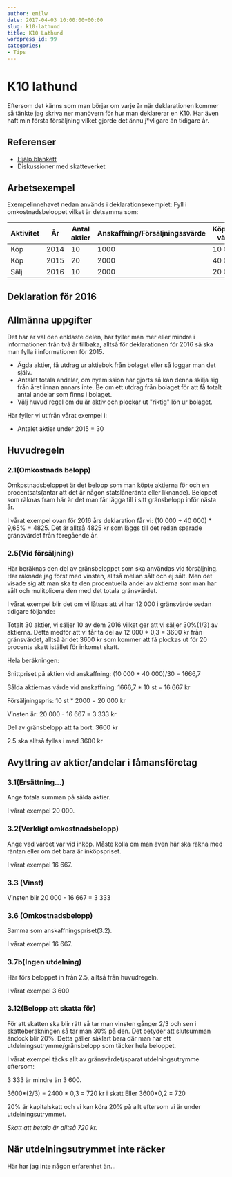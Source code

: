 ```yaml
---
author: emilw
date: 2017-04-03 10:00:00+00:00
slug: k10-lathund
title: K10 Lathund
wordpress_id: 99
categories:
- Tips
---
```


# K10 lathund
Eftersom det känns som man börjar om varje år när deklarationen kommer så tänkte jag skriva ner manövern för hur man deklarerar en K10. Har även haft min första försäljning vilket gjorde det ännu j*vligare än tidigare år.

## Referenser
- [Hjälp blankett](https://www.skatteverket.se/foretagochorganisationer/sjalvservice/blanketterbroschyrer/broschyrer/info/292.4.39f16f103821c58f680007349.html)
- Diskussioner med skatteverket

## Arbetsexempel
Exempelinnehavet nedan används i deklarationsexemplet:
Fyll i omkostnadsbeloppet vilket är detsamma som:

|Aktivitet|År|Antal aktier|Anskaffning/Försäljningssvärde|Köp/Sälj värde|
|---|---|-----|----|---|
|Köp|2014|10|1000|10 000|
|Köp|2015|20|2000|40 000|
|Sälj|2016|10|2000|20 000|

## Deklaration för 2016

## Allmänna uppgifter

Det här är väl den enklaste delen, här fyller man mer eller mindre i informationen från två år tillbaka, alltså för deklarationen för 2016 så ska man fylla i informationen för 2015.

- Ägda aktier, få utdrag ur aktiebok från bolaget eller så loggar man det själv.
- Antalet totala andelar, om nyemission har gjorts så kan denna skilja sig från året innan annars inte. Be om ett utdrag från bolaget för att få totalt antal andelar som finns i bolaget.
- Välj huvud regel om du är aktiv och plockar ut "riktig" lön ur bolaget.

Här fyller vi utifrån vårat exempel i:
- Antalet aktier under 2015 = 30

## Huvudregeln

### 2.1(Omkostnads belopp)
Omkostnadsbeloppet är det belopp som man köpte aktierna för och en procentsats(antar att det är någon statslåneränta eller liknande).
Beloppet som räknas fram här är det man får lägga till i sitt gränsbelopp inför nästa år.

I vårat exempel ovan för 2016 års deklaration får vi: (10 000 + 40 000) * 9,65% = 4825.
Det är alltså 4825 kr som läggs till det redan sparade gränsvärdet från föregående år.

### 2.5(Vid försäljning)
Här beräknas den del av gränsbeloppet som ska användas vid försäljning. Här räknade jag först med vinsten, alltså mellan sålt och ej sålt. Men det visade sig att man ska ta den procentuella andel av aktierna som man har sålt och mulitplicera den med det totala gränsvärdet.

I vårat exempel blir det om vi låtsas att vi har 12 000 i gränsvärde sedan tidigare följande:

Totalt 30 aktier, vi säljer 10 av dem 2016 vilket ger att vi säljer 30%(1/3) av aktierna. Detta medför att vi får ta del av 12 000 * 0,3 = 3600 kr från gränsvärdet, alltså är det 3600 kr som kommer att få plockas ut för 20 procents skatt istället för inkomst skatt.

Hela beräkningen:

Snittpriset på aktien vid anskaffning: (10 000 + 40 000)/30 = 1666,7

Sålda aktiernas värde vid anskaffning: 1666,7 * 10 st = 16 667 kr

Försäljningspris: 10 st  * 2000 = 20 000 kr

Vinsten är: 20 000 - 16 667 = 3 333 kr

Del av gränsbelopp att ta bort: 3600 kr

2.5 ska alltså fyllas i med 3600 kr

## Avyttring av aktier/andelar i fåmansföretag

### 3.1(Ersättning...)
Ange totala summan på sålda aktier.

I vårat exempel 20 000.

### 3.2(Verkligt omkostnadsbelopp)
Ange vad värdet var vid inköp. Måste kolla om man även här ska räkna med räntan eller om det bara är inköpspriset.

I vårat exempel 16 667.

### 3.3 (Vinst)
Vinsten blir 20 000 - 16 667 = 3 333

### 3.6 (Omkostnadsbelopp)
Samma som anskaffningspriset(3.2).

I vårat exempel 16 667.

### 3.7b(Ingen utdelning)
Här förs beloppet in från 2.5, alltså från huvudregeln.

I vårat exempel 3 600

### 3.12(Belopp att skatta för)
För att skatten ska blir rätt så tar man vinsten gånger 2/3 och sen i skatteberäkningen så tar man 30% på den. Det betyder att slutsumman ändock blir 20%. Detta gäller såklart bara där man har ett utdelningsutrymme/gränsbelopp som täcker hela beloppet.

I vårat exempel täcks allt av gränsvärdet/sparat utdelningsutrymme eftersom:

3 333 är mindre än 3 600.

3600*(2/3) = 2400 * 0,3 = 720 kr i skatt
Eller
3600*0,2 = 720

20% är kapitalskatt och vi kan köra 20% på allt eftersom vi är under utdelningsutrymmet.

*Skatt att betala är alltså 720 kr.*

## När utdelningsutrymmet inte räcker
Här har jag inte någon erfarenhet än...
